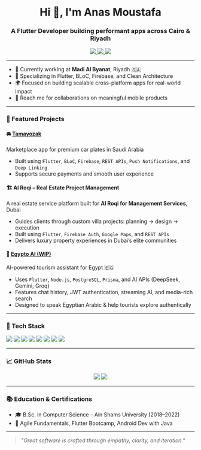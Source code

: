<h1 align="center">Hi 👋, I'm Anas Moustafa</h1>
<h3 align="center">A Flutter Developer building performant apps across Cairo & Riyadh</h3>

<p align="center">
  <a href="https://www.linkedin.com/in/anas-moustafa-b36b6a17a/" target="_blank">
    <img src="https://img.shields.io/badge/LinkedIn-blue?logo=linkedin&style=for-the-badge" />
  </a>
  <a href="mailto:Anas.khaled1892@gmail.com">
    <img src="https://img.shields.io/badge/Email-D14836?logo=gmail&style=for-the-badge&logoColor=white" />
  </a>
  <a href="https://github.com/AnasKhaled1876">
    <img src="https://img.shields.io/badge/GitHub-100000?logo=github&style=for-the-badge&logoColor=white" />
  </a>
</p>

---

- 🔭 Currently working at **Madi Al Byanat**, Riyadh 🇸🇦  
- 🧠 Specializing in Flutter, BLoC, Firebase, and Clean Architecture  
- 🌍 Focused on building scalable cross-platform apps for real-world impact  
- 💬 Reach me for collaborations on meaningful mobile products

---

### 📱 Featured Projects

#### 🚘 [Tamayozak](https://apps.apple.com/sa/app/tamayozak-%D8%AA%D9%85%D9%8A%D8%B2%D9%83/id6499983810)  
Marketplace app for premium car plates in Saudi Arabia  
- Built using `Flutter`, `BLoC`, `Firebase`, `REST APIs`, `Push Notifications`, and `Deep Linking`  
- Supports secure payments and smooth user experience

#### 🏗️ Al Roqi – Real Estate Project Management  
A real estate service platform built for **Al Roqi for Management Services**, Dubai  
- Guides clients through custom villa projects: planning → design → execution  
- Built using `Flutter`, `Firebase Auth`, `Google Maps`, and `REST APIs`  
- Delivers luxury property experiences in Dubai’s elite communities

#### 🧠 [Egypto AI (WIP)](https://github.com/AnasKhaled1876/egypto_ai)  
AI-powered tourism assistant for Egypt 🇪🇬  
- Uses `Flutter`, `Node.js`, `PostgreSQL`, `Prisma`, and AI APIs (DeepSeek, Gemini, Groq)  
- Features chat history, JWT authentication, streaming AI, and media-rich search  
- Designed to speak Egyptian Arabic & help tourists explore authentically

---

### 🧰 Tech Stack

<p align="left">
  <img src="https://img.shields.io/badge/Dart-0175C2?style=for-the-badge&logo=dart&logoColor=white" />
  <img src="https://img.shields.io/badge/Flutter-02569B?style=for-the-badge&logo=flutter&logoColor=white" />
  <img src="https://img.shields.io/badge/Firebase-ffca28?style=for-the-badge&logo=firebase&logoColor=black" />
  <img src="https://img.shields.io/badge/PostgreSQL-4169E1?style=for-the-badge&logo=postgresql&logoColor=white" />
  <img src="https://img.shields.io/badge/Prisma-2D3748?style=for-the-badge&logo=prisma&logoColor=white" />
  <img src="https://img.shields.io/badge/Node.js-339933?style=for-the-badge&logo=node-dot-js&logoColor=white" />
  <img src="https://img.shields.io/badge/Xcode-147EFB?style=for-the-badge&logo=xcode&logoColor=white" />
  <img src="https://img.shields.io/badge/VSCode-007ACC?style=for-the-badge&logo=visual-studio-code&logoColor=white" />
</p>

---

### 📈 GitHub Stats

<p align="center">
  <img src="https://github-readme-stats.vercel.app/api?username=AnasKhaled1876&show_icons=true&theme=tokyonight" />
  <img src="https://github-readme-stats.vercel.app/api/top-langs/?username=AnasKhaled1876&layout=compact&theme=tokyonight" />
</p>

---

### 📚 Education & Certifications

- 🎓 B.Sc. in Computer Science – Ain Shams University (2018–2022)  
- 📜 Agile Fundamentals, Flutter Bootcamp, Android Dev with Java

---

> *"Great software is crafted through empathy, clarity, and iteration."*
